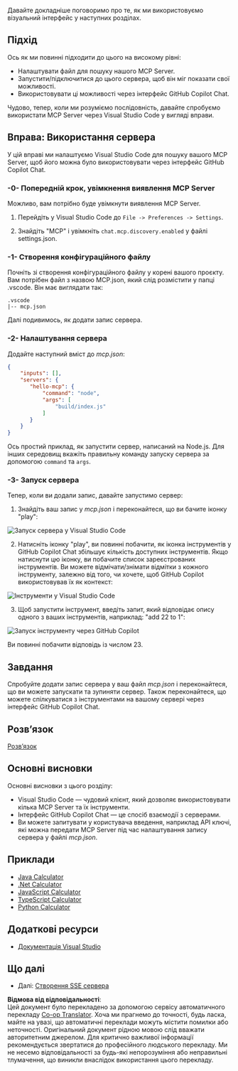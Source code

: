 <!--
CO_OP_TRANSLATOR_METADATA:
{
  "original_hash": "54e9ffc5dba01afcb8880a9949fd1881",
  "translation_date": "2025-07-04T19:28:41+00:00",
  "source_file": "03-GettingStarted/04-vscode/README.md",
  "language_code": "uk"
}
-->
Давайте докладніше поговоримо про те, як ми використовуємо візуальний інтерфейс у наступних розділах.

## Підхід

Ось як ми повинні підходити до цього на високому рівні:

- Налаштувати файл для пошуку нашого MCP Server.
- Запустити/підключитися до цього сервера, щоб він міг показати свої можливості.
- Використовувати ці можливості через інтерфейс GitHub Copilot Chat.

Чудово, тепер, коли ми розуміємо послідовність, давайте спробуємо використати MCP Server через Visual Studio Code у вигляді вправи.

## Вправа: Використання сервера

У цій вправі ми налаштуємо Visual Studio Code для пошуку вашого MCP Server, щоб його можна було використовувати через інтерфейс GitHub Copilot Chat.

### -0- Попередній крок, увімкнення виявлення MCP Server

Можливо, вам потрібно буде увімкнути виявлення MCP Server.

1. Перейдіть у Visual Studio Code до `File -> Preferences -> Settings`.

2. Знайдіть "MCP" і увімкніть `chat.mcp.discovery.enabled` у файлі settings.json.

### -1- Створення конфігураційного файлу

Почніть зі створення конфігураційного файлу у корені вашого проєкту. Вам потрібен файл з назвою MCP.json, який слід розмістити у папці .vscode. Він має виглядати так:

```text
.vscode
|-- mcp.json
```

Далі подивимось, як додати запис сервера.

### -2- Налаштування сервера

Додайте наступний вміст до *mcp.json*:

```json
{
    "inputs": [],
    "servers": {
       "hello-mcp": {
           "command": "node",
           "args": [
               "build/index.js"
           ]
       }
    }
}
```

Ось простий приклад, як запустити сервер, написаний на Node.js. Для інших середовищ вкажіть правильну команду запуску сервера за допомогою `command` та `args`.

### -3- Запуск сервера

Тепер, коли ви додали запис, давайте запустимо сервер:

1. Знайдіть ваш запис у *mcp.json* і переконайтеся, що ви бачите іконку "play":

  ![Запуск сервера у Visual Studio Code](../../../../translated_images/vscode-start-server.8e3c986612e3555de47e5b1e37b2f3020457eeb6a206568570fd74a17e3796ad.uk.png)  

2. Натисніть іконку "play", ви повинні побачити, як іконка інструментів у GitHub Copilot Chat збільшує кількість доступних інструментів. Якщо натиснути цю іконку, ви побачите список зареєстрованих інструментів. Ви можете відмічати/знімати відмітки з кожного інструменту, залежно від того, чи хочете, щоб GitHub Copilot використовував їх як контекст:

  ![Інструменти у Visual Studio Code](../../../../translated_images/vscode-tool.0b3bbea2fb7d8c26ddf573cad15ef654e55302a323267d8ee6bd742fe7df7fed.uk.png)

3. Щоб запустити інструмент, введіть запит, який відповідає опису одного з ваших інструментів, наприклад: "add 22 to 1":

  ![Запуск інструменту через GitHub Copilot](../../../../translated_images/vscode-agent.d5a0e0b897331060518fe3f13907677ef52b879db98c64d68a38338608f3751e.uk.png)

  Ви повинні побачити відповідь із числом 23.

## Завдання

Спробуйте додати запис сервера у ваш файл *mcp.json* і переконайтеся, що ви можете запускати та зупиняти сервер. Також переконайтеся, що можете спілкуватися з інструментами на вашому сервері через інтерфейс GitHub Copilot Chat.

## Розв’язок

[Розв’язок](./solution/README.md)

## Основні висновки

Основні висновки з цього розділу:

- Visual Studio Code — чудовий клієнт, який дозволяє використовувати кілька MCP Server та їх інструменти.
- Інтерфейс GitHub Copilot Chat — це спосіб взаємодії з серверами.
- Ви можете запитувати у користувача введення, наприклад API ключі, які можна передати MCP Server під час налаштування запису сервера у файлі *mcp.json*.

## Приклади

- [Java Calculator](../samples/java/calculator/README.md)
- [.Net Calculator](../../../../03-GettingStarted/samples/csharp)
- [JavaScript Calculator](../samples/javascript/README.md)
- [TypeScript Calculator](../samples/typescript/README.md)
- [Python Calculator](../../../../03-GettingStarted/samples/python)

## Додаткові ресурси

- [Документація Visual Studio](https://code.visualstudio.com/docs/copilot/chat/mcp-servers)

## Що далі

- Далі: [Створення SSE сервера](../05-sse-server/README.md)

**Відмова від відповідальності**:  
Цей документ було перекладено за допомогою сервісу автоматичного перекладу [Co-op Translator](https://github.com/Azure/co-op-translator). Хоча ми прагнемо до точності, будь ласка, майте на увазі, що автоматичні переклади можуть містити помилки або неточності. Оригінальний документ рідною мовою слід вважати авторитетним джерелом. Для критично важливої інформації рекомендується звертатися до професійного людського перекладу. Ми не несемо відповідальності за будь-які непорозуміння або неправильні тлумачення, що виникли внаслідок використання цього перекладу.